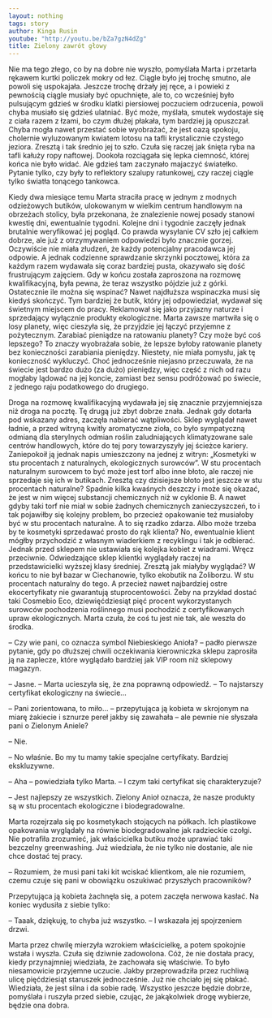 ```yaml
---
layout: nothing
tags: story
author: Kinga Rusin
youtube: "http://youtu.be/bZa7gzN4dZg"
title: Zielony zawrót głowy
---
```

Nie ma tego złego, co by na dobre nie wyszło, pomyślała Marta i przetarła rękawem kurtki policzek mokry od łez. Ciągle było jej trochę smutno, ale powoli się uspokajała. Jeszcze trochę drżały jej ręce, a i powieki z pewnością ciągle musiały być opuchnięte, ale to, co wcześniej było pulsującym gdzieś w środku klatki piersiowej poczuciem odrzucenia, powoli chyba musiało się gdzieś ulatniać. Być może, myślała, smutek wydostaje się z ciała razem z łzami, bo czym dłużej płakała, tym bardziej ją opuszczał. Chyba mogła nawet przestać sobie wyobrażać, że jest oazą spokoju, cholernie wyluzowanym kwiatem lotosu na tafli krystalicznie czystego jeziora. Zresztą i tak średnio jej to szło. Czuła się raczej jak śnięta ryba na tafli kałuży ropy naftowej. Dookoła rozciągała się lepka ciemność, której końca nie było widać. Ale gdzieś tam zaczynało majaczyć światełko. Pytanie tylko, czy były to reflektory szalupy ratunkowej, czy raczej ciągle tylko światła tonącego tankowca.

Kiedy dwa miesiące temu Marta straciła pracę w jednym z modnych odzieżowych butików, ulokowanym w wielkim centrum handlowym na obrzeżach stolicy, była przekonana, że znalezienie nowej posady stanowi kwestię dni, ewentualnie tygodni. Kolejne dni i tygodnie zaczęły jednak brutalnie weryfikować jej pogląd. Co prawda wysyłanie CV szło jej całkiem dobrze, ale już z otrzymywaniem odpowiedzi było znacznie gorzej. Oczywiście nie miała złudzeń, że każdy potencjalny pracodawca jej odpowie. A jednak codzienne sprawdzanie skrzynki pocztowej, która za każdym razem wydawała się coraz bardziej pusta, okazywało się dość frustrującym zajęciem. Gdy w końcu została zaproszona na rozmowę kwalifikacyjną, była pewna, że teraz wszystko pójdzie już z górki. Ostatecznie ile można się wspinać? Nawet najdłuższa wspinaczka musi się kiedyś skończyć. Tym bardziej że butik, który jej odpowiedział, wydawał się świetnym miejscem do pracy. Reklamował się jako przyjazny naturze i sprzedający wyłącznie produkty ekologiczne. Marta zawsze martwiła się o losy planety, więc cieszyła się, że przyjdzie jej łączyć przyjemne z pożytecznym. Zarabiać pieniądze na ratowaniu planety? Czy może być coś lepszego? To znaczy wyobrażała sobie, że lepsze byłoby ratowanie planety bez konieczności zarabiania pieniędzy. Niestety, nie miała pomysłu, jak tę konieczność wykluczyć. Choć jednocześnie niejasno przeczuwała, że na świecie jest bardzo dużo (za dużo) pieniędzy, więc część z nich od razu mogłaby lądować na jej koncie, zamiast bez sensu podróżować po świecie, z jednego raju podatkowego do drugiego.

Droga na rozmowę kwalifikacyjną wydawała jej się znacznie przyjemniejsza niż droga na pocztę. Tę drugą już zbyt dobrze znała. Jednak gdy dotarła pod wskazany adres, zaczęła nabierać wątpliwości. Sklep wyglądał nawet ładnie, a przed witryną kwitły aromatyczne zioła, co było sympatyczną odmianą dla sterylnych odmian roślin zaludniających klimatyzowane sale centrów handlowych, które do tej pory towarzyszyły jej ścieżce kariery. Zaniepokoił ją jednak napis umieszczony na jednej z witryn: „Kosmetyki w stu procentach z naturalnych, ekologicznych surowców”. W stu procentach naturalnym surowcem to być może jest torf albo inne błoto, ale raczej nie sprzedaje się ich w butikach. Zresztą czy dzisiejsze błoto jest jeszcze w stu procentach naturalne? Spadnie kilka kwaśnych deszczy i może się okazać, że jest w nim więcej substancji chemicznych niż w cyklonie B. A nawet gdyby taki torf nie miał w sobie żadnych chemicznych zanieczyszczeń, to i tak pojawiłby się kolejny problem, bo przecież opakowanie też musiałoby być w stu procentach naturalne. A to się rzadko zdarza. Albo może trzeba by te kosmetyki sprzedawać prosto do rąk klienta? No, ewentualnie klient mógłby przychodzić z własnym wiaderkiem z recyklingu i tak je odbierać. Jednak przed sklepem nie ustawiała się kolejka kobiet z wiadrami. Wręcz przeciwnie. Odwiedzające sklep klientki wyglądały raczej na przedstawicielki wyższej klasy średniej. Zresztą jak miałyby wyglądać? W końcu to nie był bazar w Ciechanowie, tylko ekobutik na Żoliborzu. W stu procentach naturalny do tego. A przecież nawet najbardziej ostre ekocertyfikaty nie gwarantują stuprocentowości. Żeby na przykład dostać taki Cosmebio Eco, dziewięćdziesiąt pięć procent wykorzystanych surowców pochodzenia roślinnego musi pochodzić z certyfikowanych upraw ekologicznych. Marta czuła, że coś tu jest nie tak, ale weszła do środka.

– Czy wie pani, co oznacza symbol Niebieskiego Anioła? – padło pierwsze pytanie, gdy po dłuższej chwili oczekiwania kierowniczka sklepu zaprosiła ją na zaplecze, które wyglądało bardziej jak VIP room niż sklepowy magazyn.

– Jasne. – Marta ucieszyła się, że zna poprawną odpowiedź. – To najstarszy certyfikat ekologiczny na świecie…

– Pani zorientowana, to miło… – przepytująca ją kobieta w skrojonym na miarę żakiecie i sznurze pereł jakby się zawahała – ale pewnie nie słyszała pani o Zielonym Aniele?

– Nie.

– No właśnie. Bo my tu mamy takie specjalne certyfikaty. Bardziej ekskluzywne.

– Aha – powiedziała tylko Marta. – I czym taki certyfikat się charakteryzuje?

– Jest najlepszy ze wszystkich. Zielony Anioł oznacza, że nasze produkty są w stu procentach ekologiczne i biodegradowalne.

Marta rozejrzała się po kosmetykach stojących na półkach. Ich plastikowe opakowania wyglądały na równie biodegradowalne jak radzieckie czołgi. Nie potrafiła zrozumieć, jak właścicielka butiku może uprawiać taki bezczelny greenwashing. Już wiedziała, że nie tylko nie dostanie, ale nie chce dostać tej pracy.

– Rozumiem, że musi pani taki kit wciskać klientkom, ale nie rozumiem, czemu czuje się pani w obowiązku oszukiwać przyszłych pracowników?

Przepytująca ją kobieta żachnęła się, a potem zaczęła nerwowa kasłać. Na koniec wydusiła z siebie tylko:

– Taaak, dziękuję, to chyba już wszystko. – I wskazała jej spojrzeniem drzwi.

Marta przez chwilę mierzyła wzrokiem właścicielkę, a potem spokojnie wstała i wyszła. Czuła się dziwnie zadowolona. Cóż, że nie dostała pracy, kiedy przynajmniej wiedziała, że zachowała się właściwie. To było niesamowicie przyjemne uczucie. Jakby przeprowadziła przez ruchliwą ulicę pięćdziesiąt staruszek jednocześnie. Już nie chciało jej się płakać. Wiedziała, że jest silna i da sobie radę. Wszystko jeszcze będzie dobrze, pomyślała i ruszyła przed siebie, czując, że jakąkolwiek drogę wybierze, będzie ona dobra.